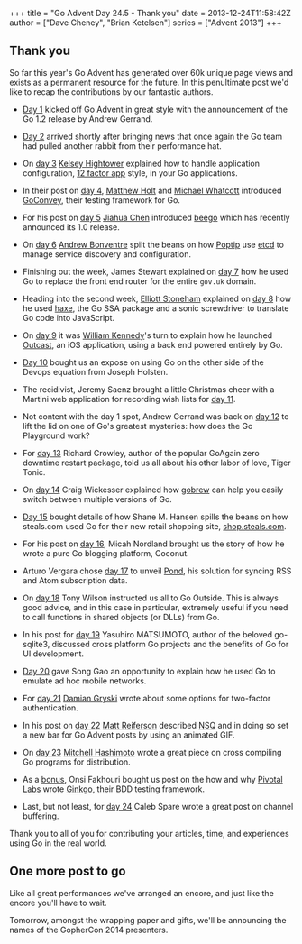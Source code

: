 +++
title = "Go Advent Day 24.5 - Thank you"
date = 2013-12-24T11:58:42Z
author = ["Dave Cheney", "Brian Ketelsen"]
series = ["Advent 2013"]
+++

## Thank you

So far this year's Go Advent has generated over 60k unique page views and exists as a permanent resource for the future. In this penultimate post we'd like to recap the contributions by our fantastic authors.

- [Day 1](/advent-2013/day-01-go-1.2) kicked off Go Advent in great style with the announcement of the Go 1.2 release by Andrew Gerrand.
- [Day 2](/advent-2013/day-02-go-1.2-performance-improvements) arrived shortly after bringing news that once again the Go team had pulled another rabbit from their performance hat.
- On [day 3](/advent-2013/day-03-building-a-twelve-factor-app-in-go) [Kelsey Hightower](https://twitter.com/kelseyhightower) explained how to handle application configuration, [12 factor app](http://12factor.net/) style, in your Go applications.
- In their post on [day 4](/advent-2013/day-04-goconvey), [Matthew Holt](https://twitter.com/mholt6) and [Michael Whatcott](https://twitter.com/mdwhatcott) introduced [GoConvey](https://github.com/smartystreets/goconvey), their testing framework for Go.
- For his post on [day 5](/advent-2013/day-05-beego) [Jiahua Chen](https://plus.google.com/106856826379042824026) introduced [beego](http://beego.me/) which has recently announced its 1.0 release.
- On [day 6](/advent-2013/day-06-service-discovery-with-etcd) [Andrew Bonventre](https://twitter.com/andybons) spilt the beans on how [Poptip](https://poptip.com/) use [etcd](https://github.com/coreos/etcd) to manage service discovery and configuration.

- Finishing out the week, James Stewart explained on [day 7](/advent-2013/day-07-a-router-for-govuk) how he used Go to replace the front end router for the entire `gov.uk` domain.
- Heading into the second week, [Elliott Stoneham](https://plus.google.com/+ElliottStoneham/about) explained on [day 8](/advent-2013/day-08-dr-who-and-the-mutant-go-compilers) how he used [haxe](http://haxe.org/), the Go SSA package and a sonic screwdriver to translate Go code into JavaScript.
- On [day 9](/advent-2013/day-09-building-a-weather-app-using-go) it was [William Kennedy](https://twitter.com/goinggodotnet)'s turn to explain how he launched [Outcast](https://itunes.apple.com/us/app/outcast-noaa-radar-hourly/id739808997?mt=8), an iOS application, using a back end powered entirely by Go.
- [Day 10](/advent-2013/day-10-beyond-static-binaries) bought us an expose on using Go on the other side of the Devops equation from Joseph Holsten.
- The recidivist, Jeremy Saenz brought a little Christmas cheer with a Martini web application for recording wish lists for [day 11](/advent-2013/day-11-martini).
- Not content with the day 1 spot, Andrew Gerrand was back on [day 12](/advent-2013/day-12-inside-the-go-playground) to lift the lid on one of Go's greatest mysteries: how does the Go Playground work?

- For [day 13](/advent-2013/day-13-tiger-tonic) Richard Crowley, author of the popular GoAgain zero downtime restart package, told us all about his other labor of love, Tiger Tonic.
- On [day 14](/advent-2013/day-14-gobrew) Craig Wickesser explained how [gobrew](https://github.com/grobins2/gobrew) can help you easily switch between multiple versions of Go.
- [Day 15](/advent-2013/day-15-shopping-with-go) bought details of how Shane M. Hansen spills the beans on how steals.com used Go for their new retail shopping site, [shop.steals.com](http://shop.steals.com/).
- For his post on [day 16](/advent-2013/day-16-coconut), Micah Nordland brought us the story of how he wrote a pure Go blogging platform, Coconut.
- Arturo Vergara chose [day 17](/advent-2013/day-17-pond-a-new-rss-atom-syncing-protocol) to unveil [Pond](https://github.com/ArturoVM/pond), his solution for syncing RSS and Atom subscription data.
- On [day 18](/advent-2013/day-18-go-outside) Tony Wilson instructed us all to Go Outside. This is always good advice, and in this case in particular, extremely useful if you need to call functions in shared objects (or DLLs) from Go.

- In his post for [day 19](/advent-2013/day-19-eject-the-web) Yasuhiro MATSUMOTO, author of the beloved go-sqlite3, discussed cross platform Go projects and the benefits of Go for UI development.
- [Day 20](/advent-2013/day-20-squirrel) gave Song Gao an opportunity to explain how he used Go to emulate ad hoc mobile networks.
- For [day 21](/advent-2013/day-21-two-factor-auth) [Damian Gryski](http://github.com/dgryski) wrote about some options for two-factor authentication.
- In his post on [day 22](/advent-2013/day-22-a-journey-into-nsq) [Matt Reiferson](https://twitter.com/imsnakes) described [NSQ](https://github.com/bitly/nsq) and in doing so set a new bar for Go Advent posts by using an animated GIF.
- On [day 23](/advent-2013/day-23-multi-platform-applications) [Mitchell Hashimoto](https://twitter.com/mitchellh) wrote a great piece on cross compiling Go programs for distribution.
- As a [bonus](/advent-2013/ginkgo), Onsi Fakhouri bought us post on the how and why [Pivotal Labs](http://pivotallabs.com/) wrote [Ginkgo](https://github.com/onsi/ginkgo), their BDD testing framework.
- Last, but not least, for [day 24](/advent-2013/day-24-channel-buffering-patterns) Caleb Spare wrote a great post on channel buffering.

Thank you to all of you for contributing your articles, time, and experiences using Go in the real world.

## One more post to go

Like all great performances we've arranged an encore, and just like the encore you'll have to wait. 

Tomorrow, amongst the wrapping paper and gifts, we'll be announcing the names of the GopherCon 2014 presenters.
